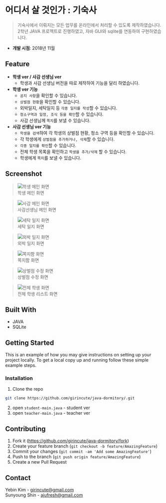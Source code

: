 # 어디서 살 것인가 : 기숙사
> 기숙사에서 이뤄지는 모든 업무를 온라인에서 처리할 수 있도록 제작하였습니다. 2학년 JAVA 프로젝트로 진행하였고, 자바 GUI와 sqlite를 연동하여 구현하였습니다.
- **개발 시점**: 2018년 11월

## Feature
- **학생 ver / 사감 선생님 ver**
  - 학생과 사감 선생님 버전을 따로 제작하여 기능을 달리 하였습니다.
- **학생 ver 기능**
  - `공지 사항`을 확인할 수 있습니다.
  - `상벌점 현황`을 확인할 수 있습니다.
  - 외박일지, 세탁일지 등 `각종 일지를 작성`할 수 있습니다.
  - `청소구역과 일정, 조식 등을 확인`할 수 있습니다.
  - 사감 선생님께 `쪽지`를 보낼 수 있습니다.
- **사감 선생님 ver 기능**
  - `학생을 검색`하여 각 학생의 상벌점 현황, 청소 구역 등을 확인할 수 있습니다.
  - 각 학생에게 `상벌점을 추가하거나, 삭제`할 수 있습니다.
  - `각종 일지를 확인`할 수 있습니다.
  - 전체 학생 목록을 확인하고 `학생을 추가/삭제` 할 수 있습니다.
  - 학생에게 `쪽지`를 보낼 수 있습니다.

## Screenshot
> ![학생 메인 화면](https://user-images.githubusercontent.com/43260722/61497886-1d4dc700-a9fc-11e9-918f-9c9e37ba8c12.png)  
학생 메인 화면

> ![사감 메인 화면](https://user-images.githubusercontent.com/43260722/61497888-1d4dc700-a9fc-11e9-91b3-5f68b1d31696.png)  
사감선생님 메인 화면

> ![세탁 일지 화면](https://user-images.githubusercontent.com/43260722/61497890-1de65d80-a9fc-11e9-8b9f-38a64c001233.png)  
세탁 일지 화면

> ![외박 일지 화면](https://user-images.githubusercontent.com/43260722/61497891-1de65d80-a9fc-11e9-9d79-6499402ab308.png)  
외박 일지 화면

> ![쪽지함 화면](https://user-images.githubusercontent.com/43260722/61497892-1de65d80-a9fc-11e9-9fd6-919b08a89fc2.png)  
쪽지함 화면

> ![상벌점 수정 화면](https://user-images.githubusercontent.com/43260722/61497889-1de65d80-a9fc-11e9-909f-2b797649a410.png)  
상벌점 수정 화면

> ![전체 학생 화면](https://user-images.githubusercontent.com/43260722/61497893-1e7ef400-a9fc-11e9-83c0-881123ef6ddb.png)  
전체 학생 리스트 화면

## Built With
* JAVA
* SQLite

## Getting Started

This is an example of how you may give instructions on setting up your project locally.
To get a local copy up and running follow these simple example steps.

### Installation

1. Clone the repo
```sh
git clone https://github.com/girincute/java-dormitory/.git
```
2. open `student-main.java` - student ver
2. open `teacher-main.java` - teacher ver

## Contributing

1. Fork it (<https://github.com/girincute/java-dormitory/fork>)
2. Create your feature branch (`git checkout -b feature/AmazingFeature`)
3. Commit your changes (`git commit -am 'Add some AmazingFeature'`)
4. Push to the branch (`git push origin feature/AmazingFeature`)
5. Create a new Pull Request

## Contact

Yebin Kim - girincute@gmail.com  
Sunyoung Shin - ajufresh@gmail.com
